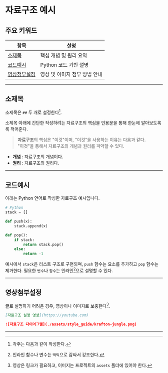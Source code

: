 # 자료구조 예시

## 주요 키워드

| 항목         | 설명                           |
|--------------|-------------------------------|
| [소제목](#소제목-_1)   | 핵심 개념 및 원리 요약              |
| [코드예시](#코드예시) | Python 코드 기반 설명            |
| [영상첨부설정](#영상첨부설정) | 영상 및 이미지 첨부 방법 안내       |

---

## 소제목

소제목은 `##` 두 개로 설정한다[^1].  

소제목 아래에 간단한 작성하려는 자료구조의 핵심을 인용문을 통해 한눈에 알아보도록록 적어준다.
> **자료구조**의 핵심은 "이것"이며, "이것"을 사용하는 이유는 다음과 같다.  
> "이것"을 통해서 자료구조의 개념과 원리를 파악할 수 있다.

- **개념** : 자료구조의 개념이다.
- **원리** : 자료구조의 원리다.

---

## 코드예시

아래는 Python 언어로 작성한 자료구조 예시입니다.

```python
# Python
stack = []

def push(x):
    stack.append(x)

def pop():
    if stack:
        return stack.pop()
    else:
        return -1
```

예시에서 `stack`은 리스트 구조로 구현되며, `push` 함수는 요소를 추가하고 `pop` 함수는 제거한다. 필요한 `변수`나 `함수`는 인라인[^2]으로 설명할 수 있다.

---

## 영상첨부설정

글로 설명하기 어려운 경우, 영상이나 이미지로 보충한다[^3].

```markdown
[자료구조 설명 영상](https://youtube.com)
```

```markdown
![자료구조 다이어그램](./assets/style_guide/krafton-jungle.png)
```

---

[^1]: 각주는 다음과 같이 작성한다.
[^2]: 인라인 함수나 변수는 ``백틱``으로 감싸서 강조한다.
[^3]: 영상은 링크가 필요하고, 이미지는 프로젝트의 `assets` 폴더에 있어야 한다.
